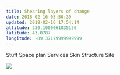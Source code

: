 ```yaml
---
title: Shearing layers of change
date: 2018-02-16 05:50:39
updated: 2018-02-16 17:54:14
altitude: 230.1000061035156
latitude: 43.0787
longitude: -89.37179999999999
---
```

Stuff
Space plan
Services
Skin
Structure
Site

![](Shearing%20layers%20of%20change.html.resources/img_0166.jpg)